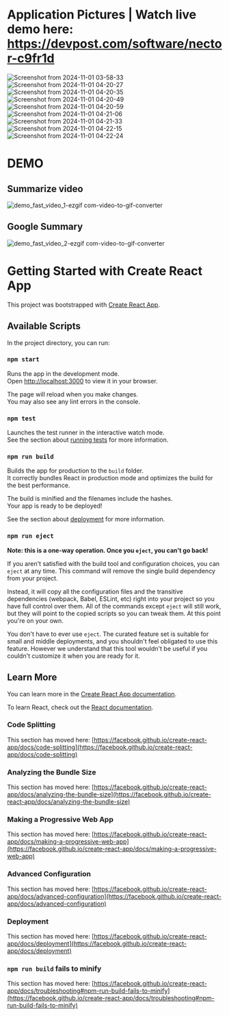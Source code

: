 # Application Pictures |  Watch live demo here: https://devpost.com/software/nector-c9fr1d
![Screenshot from 2024-11-01 03-58-33](https://github.com/user-attachments/assets/2df3ed6c-70ee-4a1f-ad08-5eaf1000f8c2)
![Screenshot from 2024-11-01 04-20-27](https://github.com/user-attachments/assets/fb881e4c-797b-4ab7-94bf-31c636140252)
![Screenshot from 2024-11-01 04-20-35](https://github.com/user-attachments/assets/facb39e7-21bc-4ec4-a69f-0a0318541c78)
![Screenshot from 2024-11-01 04-20-49](https://github.com/user-attachments/assets/bc2445dd-6c63-4325-897a-a0fa5b612c8c)
![Screenshot from 2024-11-01 04-20-59](https://github.com/user-attachments/assets/d49c358b-8413-406b-8083-ec14ded5bb74)
![Screenshot from 2024-11-01 04-21-06](https://github.com/user-attachments/assets/4865b04d-50d2-4a5f-8c03-a1af6dcc3e8a)
![Screenshot from 2024-11-01 04-21-33](https://github.com/user-attachments/assets/711b2601-f2f8-44fd-93c5-c21485c986a7)
![Screenshot from 2024-11-01 04-22-15](https://github.com/user-attachments/assets/e70f47d6-02f8-40db-a1e6-e620f05918a4)
![Screenshot from 2024-11-01 04-22-24](https://github.com/user-attachments/assets/12710783-94cf-43d0-8df1-0afd909f9888)



# DEMO
## Summarize video
![demo_fast_video_1-ezgif com-video-to-gif-converter](https://github.com/user-attachments/assets/f1477ffd-4baf-4252-b8ed-f8f18dae694b)

## Google Summary
![demo_fast_video_2-ezgif com-video-to-gif-converter](https://github.com/user-attachments/assets/2d05bd7b-efe7-46c2-9034-7d6c5b7efa74)



# Getting Started with Create React App

This project was bootstrapped with [Create React App](https://github.com/facebook/create-react-app).

## Available Scripts

In the project directory, you can run:

### `npm start`

Runs the app in the development mode.\
Open [http://localhost:3000](http://localhost:3000) to view it in your browser.

The page will reload when you make changes.\
You may also see any lint errors in the console.

### `npm test`

Launches the test runner in the interactive watch mode.\
See the section about [running tests](https://facebook.github.io/create-react-app/docs/running-tests) for more information.

### `npm run build`

Builds the app for production to the `build` folder.\
It correctly bundles React in production mode and optimizes the build for the best performance.

The build is minified and the filenames include the hashes.\
Your app is ready to be deployed!

See the section about [deployment](https://facebook.github.io/create-react-app/docs/deployment) for more information.

### `npm run eject`

**Note: this is a one-way operation. Once you `eject`, you can't go back!**

If you aren't satisfied with the build tool and configuration choices, you can `eject` at any time. This command will remove the single build dependency from your project.

Instead, it will copy all the configuration files and the transitive dependencies (webpack, Babel, ESLint, etc) right into your project so you have full control over them. All of the commands except `eject` will still work, but they will point to the copied scripts so you can tweak them. At this point you're on your own.

You don't have to ever use `eject`. The curated feature set is suitable for small and middle deployments, and you shouldn't feel obligated to use this feature. However we understand that this tool wouldn't be useful if you couldn't customize it when you are ready for it.

## Learn More

You can learn more in the [Create React App documentation](https://facebook.github.io/create-react-app/docs/getting-started).

To learn React, check out the [React documentation](https://reactjs.org/).

### Code Splitting

This section has moved here: [https://facebook.github.io/create-react-app/docs/code-splitting](https://facebook.github.io/create-react-app/docs/code-splitting)

### Analyzing the Bundle Size

This section has moved here: [https://facebook.github.io/create-react-app/docs/analyzing-the-bundle-size](https://facebook.github.io/create-react-app/docs/analyzing-the-bundle-size)

### Making a Progressive Web App

This section has moved here: [https://facebook.github.io/create-react-app/docs/making-a-progressive-web-app](https://facebook.github.io/create-react-app/docs/making-a-progressive-web-app)

### Advanced Configuration

This section has moved here: [https://facebook.github.io/create-react-app/docs/advanced-configuration](https://facebook.github.io/create-react-app/docs/advanced-configuration)

### Deployment

This section has moved here: [https://facebook.github.io/create-react-app/docs/deployment](https://facebook.github.io/create-react-app/docs/deployment)

### `npm run build` fails to minify

This section has moved here: [https://facebook.github.io/create-react-app/docs/troubleshooting#npm-run-build-fails-to-minify](https://facebook.github.io/create-react-app/docs/troubleshooting#npm-run-build-fails-to-minify)
